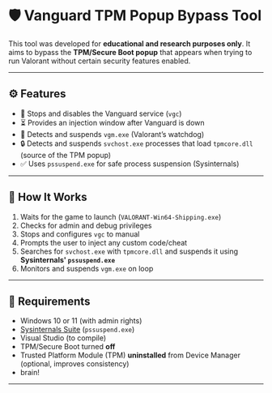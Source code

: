 # 🛡️ Vanguard TPM Popup Bypass Tool

This tool was developed for **educational and research purposes only**. It aims to bypass the **TPM/Secure Boot popup** that appears when trying to run Valorant without certain security features enabled.

---

## ⚙️ Features

- 🛑 Stops and disables the Vanguard service (`vgc`)
- ⏳ Provides an injection window after Vanguard is down
- 🧊 Detects and suspends `vgm.exe` (Valorant’s watchdog)
- 🔒 Detects and suspends `svchost.exe` processes that load `tpmcore.dll` (source of the TPM popup)
- ✅ Uses `pssuspend.exe` for safe process suspension (Sysinternals)

---

## 📂 How It Works

1. Waits for the game to launch (`VALORANT-Win64-Shipping.exe`)
2. Checks for admin and debug privileges
3. Stops and configures `vgc` to manual
4. Prompts the user to inject any custom code/cheat
5. Searches for `svchost.exe` with `tpmcore.dll` and suspends it using **Sysinternals' `pssuspend.exe`**
6. Monitors and suspends `vgm.exe` on loop

---

## 🧠 Requirements

- Windows 10 or 11 (with admin rights)
- [Sysinternals Suite](https://learn.microsoft.com/en-us/sysinternals/downloads/pssuspend) (`pssuspend.exe`)
- Visual Studio (to compile)
- TPM/Secure Boot turned **off**
- Trusted Platform Module (TPM) **uninstalled** from Device Manager (optional, improves consistency)
- brain!

---
